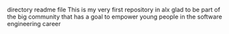 directory readme file
This is my very first repository in alx glad to be part of the big community that has a goal to empower young people in the software engineering career

